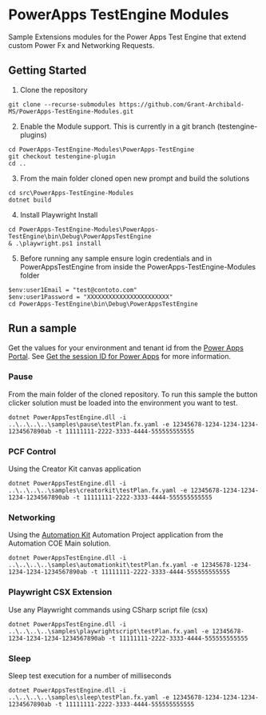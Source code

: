 # PowerApps TestEngine Modules

Sample Extensions modules for the Power Apps Test Engine that extend custom Power Fx and Networking Requests.

## Getting Started

1. Clone the repository

```pwsh
git clone --recurse-submodules https://github.com/Grant-Archibald-MS/PowerApps-TestEngine-Modules.git
```

2. Enable the Module support. This is currently in a git branch (testengine-plugins)

```pwsh
cd PowerApps-TestEngine-Modules\PowerApps-TestEngine
git checkout testengine-plugin
cd ..
```

3. From the main folder cloned open new prompt and build the solutions

```pwsh
cd src\PowerApps-TestEngine-Modules
dotnet build
```

4. Install Playwright Install

```pwsh
cd PowerApps-TestEngine-Modules\PowerApps-TestEngine\bin\Debug\PowerAppsTestEngine
& .\playwright.ps1 install
```

5. Before running any sample ensure login credentials and in PowerAppsTestEngine from inside the PowerApps-TestEngine-Modules folder

```pwsh
$env:user1Email = "test@contoto.com"
$env:user1Password = "XXXXXXXXXXXXXXXXXXXXXXX"
cd PowerApps-TestEngine\bin\Debug\PowerAppsTestEngine
```

## Run a sample

Get the values for your environment and tenant id from the [Power Apps Portal](http://make.powerapps.com). See [Get the session ID for Power Apps](https://learn.microsoft.com/power-apps/maker/canvas-apps/get-sessionid#get-the-session-id-for-power-apps-makepowerappscom) for more information.

### Pause

From the main folder of the cloned repository. To run this sample the button clicker solution must be loaded into the environment you want to test.

```pwsh
dotnet PowerAppsTestEngine.dll -i ..\..\..\..\samples\pause\testPlan.fx.yaml -e 12345678-1234-1234-1234-1234567890ab -t 11111111-2222-3333-4444-555555555555
```

### PCF Control

Using the Creator Kit canvas application

```pwsh
dotnet PowerAppsTestEngine.dll -i ..\..\..\..\samples\creatorkit\testPlan.fx.yaml -e 12345678-1234-1234-1234-1234567890ab -t 11111111-2222-3333-4444-555555555555
```

### Networking

Using the [Automation Kit](https://aka.ms/AutomationCOE) Automation Project application from the Automation COE Main solution.

```pwsh
dotnet PowerAppsTestEngine.dll -i ..\..\..\..\samples\automationkit\testPlan.fx.yaml -e 12345678-1234-1234-1234-1234567890ab -t 11111111-2222-3333-4444-555555555555
```

### Playwright CSX Extension

Use any Playwright commands using CSharp script file (csx)

```pwsh
dotnet PowerAppsTestEngine.dll -i ..\..\..\..\samples\playwrightscript\testPlan.fx.yaml -e 12345678-1234-1234-1234-1234567890ab -t 11111111-2222-3333-4444-555555555555
```

### Sleep

Sleep test execution for a number of milliseconds

```pwsh
dotnet PowerAppsTestEngine.dll -i ..\..\..\..\samples\sleep\testPlan.fx.yaml -e 12345678-1234-1234-1234-1234567890ab -t 11111111-2222-3333-4444-555555555555
```
